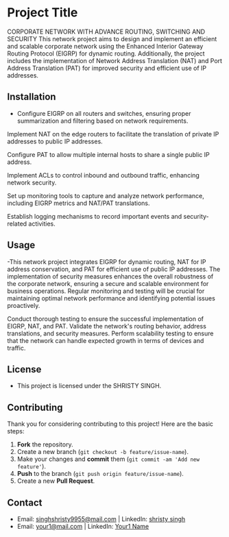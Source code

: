 # Project Title

CORPORATE NETWORK WITH ADVANCE ROUTING, SWITCHING AND SECURITY
This network project aims to design and implement an efficient and scalable corporate network using the Enhanced Interior Gateway Routing Protocol (EIGRP) for dynamic routing. Additionally, the project includes the implementation of Network Address Translation (NAT) and Port Address Translation (PAT) for improved security and efficient use of IP addresses.

## Installation
- Configure EIGRP on all routers and switches, ensuring proper summarization and filtering based on network requirements.

Implement NAT on the edge routers to facilitate the translation of private IP addresses to public IP addresses.

Configure PAT to allow multiple internal hosts to share a single public IP address.

Implement ACLs to control inbound and outbound traffic, enhancing network security.

Set up monitoring tools to capture and analyze network performance, including EIGRP metrics and NAT/PAT translations.

Establish logging mechanisms to record important events and security-related activities.

## Usage
-This network project integrates EIGRP for dynamic routing, NAT for IP address conservation, and PAT for efficient use of public IP addresses. The implementation of security measures enhances the overall robustness of the corporate network, ensuring a secure and scalable environment for business operations. Regular monitoring and testing will be crucial for maintaining optimal network performance and identifying potential issues proactively.

Conduct thorough testing to ensure the successful implementation of EIGRP, NAT, and PAT. Validate the network's routing behavior, address translations, and security measures. Perform scalability testing to ensure that the network can handle expected growth in terms of devices and traffic.





## License
- This project is licensed under the SHRISTY SINGH. 

## Contributing
Thank you for considering contributing to this project! Here are the basic steps:
1. **Fork** the repository.
2. Create a new branch (`git checkout -b feature/issue-name`).
3. Make your changes and **commit** them (`git commit -am 'Add new feature'`).
4. **Push** to the branch (`git push origin feature/issue-name`).
5. Create a new **Pull Request**.

## Contact
- Email: [singhshristy9955@mail.com](mailto:singhshristy9955@mail.com) | LinkedIn: [shristy singh](https://www.linkedin.com/in/your-address/)
- Email: [your1@mail.com](mailto:your1@mail.com) | LinkedIn: [Your1 Name](https://www.linkedin.com/in/your-address2/)
